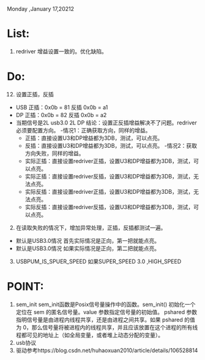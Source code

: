 Monday ,January 17,20212

# List:
1. redriver 增益设置一致的。优化缺陷。

# Do:

12. 设置正插，反插
- USB 正插：0x0b = 81  反插 0x0b = a1
- DP  正插：0x0b = 82  反插 0x0b = a2
- 当期信号是2L usb3.0 2L DP 
  结论：设置正反插增益解决不了问题。redriver必须要配置方向。
-情况1：正确获取方向，同样的增益。
  - 正插：直接设置U3和DP增益都为3DB，测试，可以点亮。
  - 反插：直接设置U3和DP增益都为3DB，测试，可以点亮。
-情况2：获取方向失败，同样的增益。
  - 实际正插：直接设置redriver正插，设置U3和DP增益都为3DB，测试，可以点亮。
  - 实际正插：直接设置redriver反插，设置U3和DP增益都为3DB，测试，无法点亮。
  - 实际反插：直接设置redriver正插，设置U3和DP增益都为3DB，测试，无法点亮。
  - 实际反插：直接设置redriver反插，设置U3和DP增益都为3DB，测试，可以点亮。
2. 在读取失败的情况下，增加异常处理，正插，反插都测试一遍。
- 默认是USB3.0情况 首先实际情况是正向，第一把就能点亮。
- 默认是USB3.0情况 如果实际情况是正向，第二把就能点亮。
3. USBPUM_IS_SPUER_SPEED 如果SUPER_SPEED 3.0 ,HIGH_SPEED
  



# POINT:
1. sem_init
sem_init函数是Posix信号量操作中的函数。sem_init() 初始化一个定位在 sem 的匿名信号量。value 参数指定信号量的初始值。 pshared 参数指明信号量是由进程内线程共享，还是由进程之间共享。如果 pshared 的值为 0，那么信号量将被进程内的线程共享，并且应该放置在这个进程的所有线程都可见的地址上（如全局变量，或者堆上动态分配的变量）。
2. usb协议
3. 驱动参考https://blog.csdn.net/huhaoxuan2010/article/details/106528814




